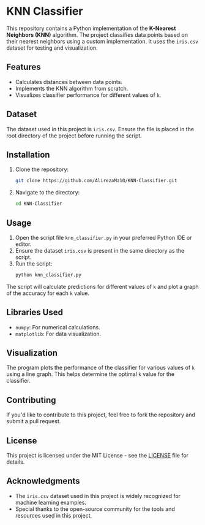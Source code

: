 # KNN Classifier

This repository contains a Python implementation of the **K-Nearest Neighbors (KNN)** algorithm. The project classifies data points based on their nearest neighbors using a custom implementation. It uses the `iris.csv` dataset for testing and visualization.

## Features
- Calculates distances between data points.
- Implements the KNN algorithm from scratch.
- Visualizes classifier performance for different values of `k`.

## Dataset
The dataset used in this project is `iris.csv`. Ensure the file is placed in the root directory of the project before running the script.

## Installation

1. Clone the repository:
   ```bash
   git clone https://github.com/AlirezaMz10/KNN-Classifier.git
   ```
2. Navigate to the directory:
   ```bash
   cd KNN-Classifier
   ```


## Usage

1. Open the script file `knn_classifier.py` in your preferred Python IDE or editor.
2. Ensure the dataset `iris.csv` is present in the same directory as the script.
3. Run the script:
   ```bash
   python knn_classifier.py
   ```

The script will calculate predictions for different values of `k` and plot a graph of the accuracy for each `k` value.

## Libraries Used
- `numpy`: For numerical calculations.
- `matplotlib`: For data visualization.

## Visualization
The program plots the performance of the classifier for various values of `k` using a line graph. This helps determine the optimal `k` value for the classifier.

## Contributing
If you'd like to contribute to this project, feel free to fork the repository and submit a pull request.

## License
This project is licensed under the MIT License - see the [LICENSE](LICENSE) file for details.

## Acknowledgments
- The `iris.csv` dataset used in this project is widely recognized for machine learning examples.
- Special thanks to the open-source community for the tools and resources used in this project.


